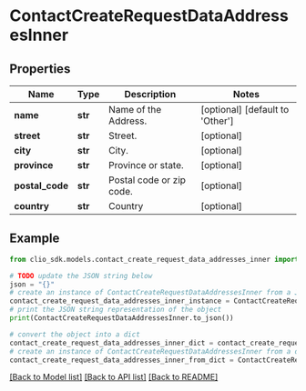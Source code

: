 # ContactCreateRequestDataAddressesInner


## Properties

Name | Type | Description | Notes
------------ | ------------- | ------------- | -------------
**name** | **str** | Name of the Address. | [optional] [default to 'Other']
**street** | **str** | Street. | [optional] 
**city** | **str** | City. | [optional] 
**province** | **str** | Province or state. | [optional] 
**postal_code** | **str** | Postal code or zip code. | [optional] 
**country** | **str** | Country | [optional] 

## Example

```python
from clio_sdk.models.contact_create_request_data_addresses_inner import ContactCreateRequestDataAddressesInner

# TODO update the JSON string below
json = "{}"
# create an instance of ContactCreateRequestDataAddressesInner from a JSON string
contact_create_request_data_addresses_inner_instance = ContactCreateRequestDataAddressesInner.from_json(json)
# print the JSON string representation of the object
print(ContactCreateRequestDataAddressesInner.to_json())

# convert the object into a dict
contact_create_request_data_addresses_inner_dict = contact_create_request_data_addresses_inner_instance.to_dict()
# create an instance of ContactCreateRequestDataAddressesInner from a dict
contact_create_request_data_addresses_inner_from_dict = ContactCreateRequestDataAddressesInner.from_dict(contact_create_request_data_addresses_inner_dict)
```
[[Back to Model list]](../README.md#documentation-for-models) [[Back to API list]](../README.md#documentation-for-api-endpoints) [[Back to README]](../README.md)


